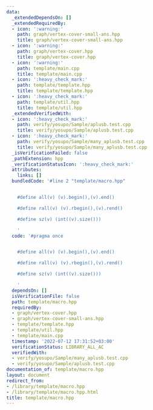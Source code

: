 ```yaml
---
data:
  _extendedDependsOn: []
  _extendedRequiredBy:
  - icon: ':warning:'
    path: graph/vertex-cover-small-ans.hpp
    title: graph/vertex-cover-small-ans.hpp
  - icon: ':warning:'
    path: graph/vertex-cover.hpp
    title: graph/vertex-cover.hpp
  - icon: ':warning:'
    path: template/main.cpp
    title: template/main.cpp
  - icon: ':heavy_check_mark:'
    path: template/template.hpp
    title: template/template.hpp
  - icon: ':heavy_check_mark:'
    path: template/util.hpp
    title: template/util.hpp
  _extendedVerifiedWith:
  - icon: ':heavy_check_mark:'
    path: verify/yosupo/Sample/aplusb.test.cpp
    title: verify/yosupo/Sample/aplusb.test.cpp
  - icon: ':heavy_check_mark:'
    path: verify/yosupo/Sample/many_aplusb.test.cpp
    title: verify/yosupo/Sample/many_aplusb.test.cpp
  _isVerificationFailed: false
  _pathExtension: hpp
  _verificationStatusIcon: ':heavy_check_mark:'
  attributes:
    links: []
  bundledCode: '#line 2 "template/macro.hpp"


    #define all(v) (v).begin(),(v).end()

    #define rall(v) (v).rbegin(),(v).rend()

    #define sz(v) (int((v).size()))

    '
  code: '#pragma once


    #define all(v) (v).begin(),(v).end()

    #define rall(v) (v).rbegin(),(v).rend()

    #define sz(v) (int((v).size()))

    '
  dependsOn: []
  isVerificationFile: false
  path: template/macro.hpp
  requiredBy:
  - graph/vertex-cover.hpp
  - graph/vertex-cover-small-ans.hpp
  - template/template.hpp
  - template/util.hpp
  - template/main.cpp
  timestamp: '2022-07-12 17:31:52+03:00'
  verificationStatus: LIBRARY_ALL_AC
  verifiedWith:
  - verify/yosupo/Sample/many_aplusb.test.cpp
  - verify/yosupo/Sample/aplusb.test.cpp
documentation_of: template/macro.hpp
layout: document
redirect_from:
- /library/template/macro.hpp
- /library/template/macro.hpp.html
title: template/macro.hpp
---
```

